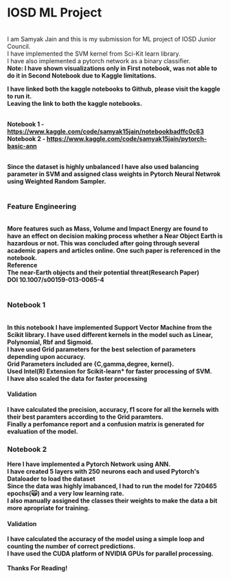 <h1>IOSD ML Project</h1></br>
I am Samyak Jain and this is my submission for ML project of IOSD Junior Council.</br>
I have implemented the SVM kernel from Sci-Kit learn library.</br>
I have also implemented a pytorch network as a binary classifier.</br>
<b>Note: I have shown visualizations only in First notebook, was not able to do it in Second Notebook due to Kaggle limitations.</br>

I have linked both the kaggle notebooks to Github, please visit the kaggle to run it.</br>
Leaving the link to both the kaggle notebooks.</br></br>

Notebook 1 - https://www.kaggle.com/code/samyak15jain/notebookbadffc0c63</br>
Notebook 2 - https://www.kaggle.com/code/samyak15jain/pytorch-basic-ann</br></br>


Since the dataset is highly unbalanced I have also used balancing parameter in SVM and assigned class weights in Pytorch Neural Netwrok using Weighted Random Sampler.
</br></br>

<h3>Feature Engineering</h3></br>
More features such as Mass, Volume and Impact Energy are found to have an effect on decision making process whether a Near Object Earth is hazardous or  not. This was concluded after going through several academic papers and articles online. One such paper is referenced in the notebook.
</br> Reference
</br> The near-Earth objects and their potential threat(Research Paper)
 </br>DOI 10.1007/s00159-013-0065-4
</br></br>

<h3>Notebook 1</h3></br> 
In this notebook I have implemented Support Vector Machine from the Scikit library. I have used different kernels in the model such as Linear, Polynomial, Rbf and Sigmoid.
</br>I have used Grid parameters for the best selection of parameters depending upon accuracy.
</br>Grid Parameters included are {C,gamma,degree, kernel}.</br>
Used Intel(R) Extension for Scikit-learn* for faster processing of SVM.</br>
I have also scaled the data for faster processing </br>

<h4>Validation</h4>
I have calculated the precision, accuracy, f1 score for all the kernels with their best paramters according to the Grid paramters.</br>
Finally a perfomance report and a confusion matrix is generated for evaluation of the model.

<h3>Notebook 2</h3>
Here I have implemented a Pytorch Network using ANN.</br>
I have created 5 layers with 250 neurons each and used Pytorch's Dataloader to load the dataset</br>
Since the data was highly imabanced, I had to run the model for 720465 epochs(🙀) and a very low learning rate.</br>
I also manually assigned the classes their weights to make the data a bit more apropriate for training.</br>

<h4>Validation</h4>
I have calculated the accuracy of the model using a simple loop and counting the number of correct predictions.</br>
I have used the CUDA platform of NVIDIA GPUs for parallel processing.
</br>
</br>
Thanks For Reading!




